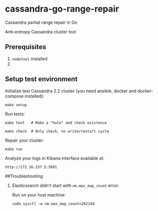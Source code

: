 cassandra-go-range-repair
=========================
Cassandra partial range repair in Go

Anti-entropy Cassandra cluster tool

Prerequisites
-------------
1. `nodetool` installed
2. 

Setup test environment
----------------------

Initialize test Cassandra 2.2 cluster (you need ansible, docker and docker-compose installed):

```
make setup
```

Run tests:

```
make test   # Make a "hole" and check existence
```
```
make check  # Only check, no write/restart cycle
```

Repair your cluster:

```
make run
```

Analyze your logs in Kibana interface available at:
```
http://172.16.237.5:5601
```

##Troubleshooting


1. Elasticsearch didn't start with `vm.max_map_count` error:
	
	Run on your host machine:
	```
	sudo sysctl -w vm.max_map_count=262144
	```